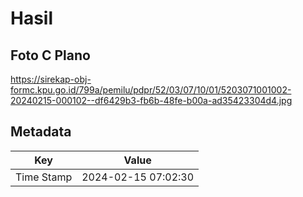# Hasil

## Foto C Plano

https://sirekap-obj-formc.kpu.go.id/799a/pemilu/pdpr/52/03/07/10/01/5203071001002-20240215-000102--df6429b3-fb6b-48fe-b00a-ad35423304d4.jpg


## Metadata

| Key        | Value               |
| ---------- | ------------------- |
| Time Stamp | 2024-02-15 07:02:30 |



